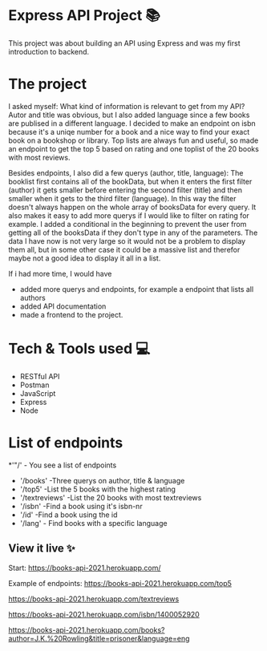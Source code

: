 # Express API Project 📚

This project was about building an API using Express and was my first introduction to backend.

# The project

I asked myself: What kind of information is relevant to get from my API?
Autor and title was obvious, but I also added language since a few books are publised in a different language.
I decided to make an endpoint on isbn because it's a uniqe number for a book and a nice way to find your exact book on a bookshop or library. Top lists are always fun and useful, so made an endpoint to get the top 5 based on rating and one toplist of the 20 books with most reviews.

Besides endpoints, I also did a few querys (author, title, language):
The booklist first contains all of the bookData, but when it enters the first filter (author) it gets smaller before entering the second filter (title) and then smaller when it gets to the third filter (language).
In this way the filter doesn't always happen on the whole array of booksData for every query. It also makes it easy to add more querys if I would like to filter on rating for example. I added a conditional in the beginning to prevent the user from getting all of the booksData if they don't type in any of the parameters. The data I have now is not very large so it would not be a problem to display them all, but in some other case it could be a massive list and therefor maybe not a good idea to display it all in a list.

If i had more time, I would have
- added more querys and endpoints, for example a endpoint that lists all   authors
- added API documentation
- made a frontend to the project.

# Tech & Tools used 💻
* RESTful API
* Postman
* JavaScript
* Express
* Node

# List of endpoints

*'"/'          - You see a list of endpoints
* '/books'     -Three querys on author, title & language
* '/top5'      -List the 5 books with the highest rating
* '/textreviews' -List the 20 books with most textreviews
* '/isbn'      -Find a book using it's isbn-nr
* '/id'        -Find a book using the id
* '/lang'      - Find books with a specific language


## View it live ✨

Start:
https://books-api-2021.herokuapp.com/

Example of endpoints:
https://books-api-2021.herokuapp.com/top5

https://books-api-2021.herokuapp.com/textreviews

https://books-api-2021.herokuapp.com/isbn/1400052920

https://books-api-2021.herokuapp.com/books?author=J.K.%20Rowling&title=prisoner&language=eng
